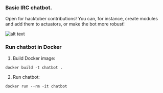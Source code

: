 ### Basic IRC chatbot.
Open for hacktober contributions!
You can, for instance, create modules and add them to actuators, or make the bot more robust!  
   
   
![alt text](https://i.imgur.com/QPeU0sT.png)


### Run chatbot in Docker

1. Build Docker image:

```shell
docker build -t chatbot .
```

2. Run chatbot:

```shell
docker run --rm -it chatbot
```
